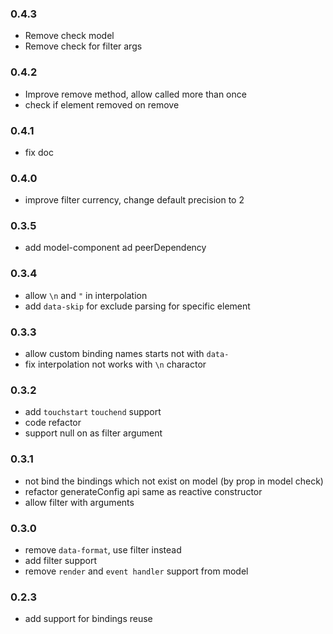 ### 0.4.3
* Remove check model
* Remove check for filter args

### 0.4.2
* Improve remove method, allow called more than once
* check if element removed on remove

### 0.4.1
* fix doc

### 0.4.0
* improve filter currency, change default precision to 2

### 0.3.5
* add model-component ad peerDependency

### 0.3.4
* allow `\n` and `"` in interpolation
* add `data-skip` for exclude parsing for specific element

### 0.3.3
* allow custom binding names starts not with `data-`
* fix interpolation not works with `\n` charactor

### 0.3.2
* add `touchstart` `touchend` support
* code refactor
* support null on as filter argument

### 0.3.1
* not bind the bindings which not exist on model (by prop in model check)
* refactor generateConfig api same as reactive constructor
* allow filter with arguments

### 0.3.0
* remove `data-format`, use filter instead
* add filter support
* remove `render` and `event handler` support from model

### 0.2.3
* add support for bindings reuse
